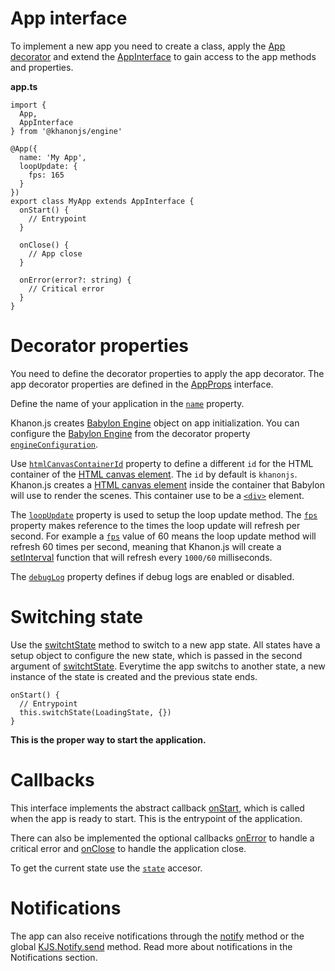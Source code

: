 # App interface
To implement a new app you need to create a class, apply the [App decorator](https://khanonjs.com/api-docs/functions/decorators_app.App.html) and extend the [AppInterface](https://khanonjs.com/api-docs/classes/decorators_app.AppInterface.html) to gain access to the app methods and properties.

**app.ts**
```
import {
  App,
  AppInterface
} from '@khanonjs/engine'

@App({
  name: 'My App',
  loopUpdate: {
    fps: 165
  }
})
export class MyApp extends AppInterface {
  onStart() {
    // Entrypoint
  }

  onClose() {
    // App close
  }

  onError(error?: string) {
    // Critical error
  }
}
```

# Decorator properties

You need to define the decorator properties to apply the app decorator. The app decorator properties are defined in the [AppProps](https://khanonjs.com/api-docs/interfaces/decorators_app.AppProps.html) interface.

Define the name of your application in the [`name`](https://khanonjs.com/api-docs/interfaces/decorators_app.AppProps.html#name) property.

Khanon.js creates [Babylon Engine](https://doc.babylonjs.com/typedoc/classes/BABYLON.Engine) object on app initialization. You can configure the [Babylon Engine](https://doc.babylonjs.com/typedoc/classes/BABYLON.Engine) from the decorator property [`engineConfiguration`](https://khanonjs.com/api-docs/types/types.EngineConfiguration.html).

Use [`htmlCanvasContainerId`](https://khanonjs.com/api-docs/interfaces/decorators_app.AppProps.html#htmlCanvasContainerId) property to define a different `id` for the HTML container of the [HTML canvas element](https://developer.mozilla.org/en-US/docs/Web/API/HTMLCanvasElement). The `id` by default is `khanonjs`. Khanon.js creates a [HTML canvas element](https://developer.mozilla.org/en-US/docs/Web/API/HTMLCanvasElement) inside the container that Babylon will use to render the scenes. This container use to be a [`<div>`](https://developer.mozilla.org/en-US/docs/Web/HTML/Element/div) element.

The [`loopUpdate`](https://khanonjs.com/api-docs/interfaces/decorators_app.AppProps.html#loopUpdate) property is used to setup the loop update method. The [`fps`](https://khanonjs.com/api-docs/interfaces/decorators_app.AppPropLoopUpdate.html#fps) property makes reference to the times the loop update will refresh per second. For example a [`fps`](https://khanonjs.com/api-docs/interfaces/decorators_app.AppPropLoopUpdate.html#fps) value of 60 means the loop update method will refresh 60 times per second, meaning that Khanon.js will create a [setInterval](https://developer.mozilla.org/es/docs/Web/API/setInterval) function that will refresh every `1000/60` milliseconds.

The [`debugLog`](https://khanonjs.com/api-docs/interfaces/decorators_app.AppProps.html#debugLog) property defines if debug logs are enabled or disabled.

# Switching state

Use the [switchtState](https://khanonjs.com/api-docs/classes/decorators_app.AppInterface.html#startState) method to switch to a new app state.
All states have a setup object to configure the new state, which is passed in the second argument of [switchtState](https://khanonjs.com/api-docs/classes/decorators_app.AppInterface.html#startState). Everytime the app switchs to another state, a new instance of the state is created and the previous state ends.
```
onStart() {
  // Entrypoint
  this.switchState(LoadingState, {})
}
```

**This is the proper way to start the application.**

# Callbacks

This interface implements the abstract callback [onStart](https://khanonjs.com/api-docs/classes/decorators_app.AppInterface.html#onStart), which is called when the app is ready to start. This is the entrypoint of the application.

There can also be implemented the optional callbacks [onError](https://khanonjs.com/api-docs/classes/decorators_app.AppInterface.html#onError) to handle a critical error and [onClose](https://khanonjs.com/api-docs/classes/decorators_app.AppInterface.html#onClose) to handle the application close.

To get the current state use the [`state`](https://khanonjs.com/api-docs/classes/decorators_app.AppInterface.html#state) accesor.

# Notifications

The app can also receive notifications through the [notify](https://khanonjs.com/api-docs/classes/decorators_app.AppInterface.html#notify) method or the global [KJS.Notify.send](https://khanonjs.com/api-docs/functions/kjs.KJS.Notify.send.html) method. Read more about notifications in the Notifications section.